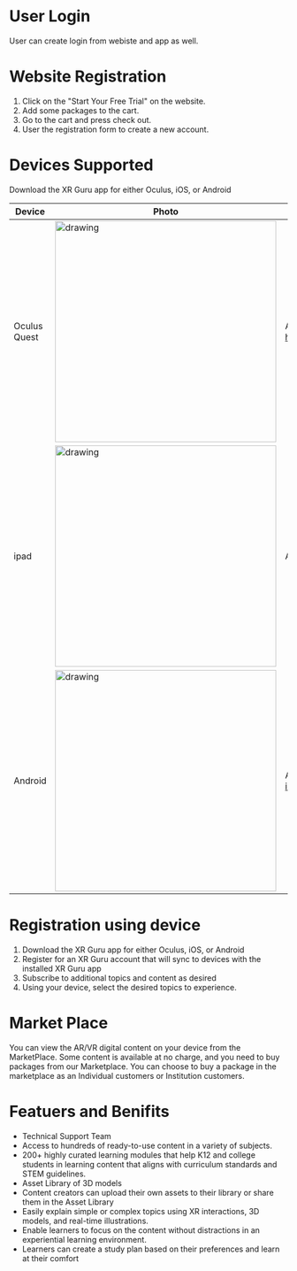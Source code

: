 # User Login

User can create login from webiste and app as well.

# Website Registration

1. Click on the "Start Your Free Trial" on the website.
2. Add some packages to the cart.
3. Go to the cart and press check out.
4. User the registration form to create a new account.

# Devices Supported

Download the XR Guru app for either Oculus, iOS, or Android


|  Device |  Photo  |  App |
| - | - | - |
| Oculus Quest|<img src="https://user-images.githubusercontent.com/101865042/159675291-8aecdc17-eba3-4947-a314-5a3317994cad.jpg" alt="drawing" style="width:400px;"/>|App link :- https://www.oculus.com/experiences/quest/3694537353974790/|
| ipad | <img src="https://user-images.githubusercontent.com/101865042/159673991-235572dd-8953-405d-93f7-8b7007be007b.png" alt="drawing" style="width:400px;"/> |App link :- https://apps.apple.com/us/app/xr-guru/id1455596517 |
| Android | <img src="https://user-images.githubusercontent.com/101865042/159866372-32d3662c-0a9e-4615-b6cd-69b4e1405f5c.PNG" alt="drawing" style="width:400px;"/> | App link :- https://play.google.com/store/apps/details?id=com.holopundits.xrguru |
 




# Registration using device

1. Download the XR Guru app for either Oculus, iOS, or Android
2. Register for an XR Guru account that will sync to devices with the installed XR Guru app
3. Subscribe to additional topics and content as desired
4. Using your device, select the desired topics to experience.


# Market Place

You can view the AR/VR digital content on your device from the MarketPlace. Some content is available at no charge, and you need to buy packages from our Marketplace.
You can choose to buy a package in the marketplace as an Individual customers or Institution customers.

# Featuers and Benifits

- Technical Support Team
- Access to hundreds of ready-to-use content in a variety of subjects.
- 200+ highly curated learning modules that help K12 and college students in learning content that aligns with curriculum standards and STEM guidelines.
- Asset Library of 3D models
- Content creators can upload their own assets to their library or share them in the Asset Library
- Easily explain simple or complex topics using XR interactions, 3D models, and real-time illustrations.
- Enable learners to focus on the content without distractions in an experiential learning environment.
- Learners can create a study plan based on their preferences and learn at their comfort
